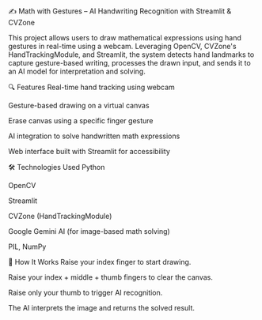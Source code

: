 ✍️ Math with Gestures – AI Handwriting Recognition with Streamlit & CVZone


This project allows users to draw mathematical expressions using hand gestures in real-time using a webcam. Leveraging OpenCV, CVZone's HandTrackingModule, and Streamlit, the system detects hand landmarks to capture gesture-based writing, processes the drawn input, and sends it to an AI model for interpretation and solving.

🔍 Features
Real-time hand tracking using webcam

Gesture-based drawing on a virtual canvas

Erase canvas using a specific finger gesture

AI integration to solve handwritten math expressions

Web interface built with Streamlit for accessibility

🛠️ Technologies Used
Python

OpenCV

Streamlit

CVZone (HandTrackingModule)

Google Gemini AI (for image-based math solving)

PIL, NumPy

📌 How It Works
Raise your index finger to start drawing.

Raise your index + middle + thumb fingers to clear the canvas.

Raise only your thumb to trigger AI recognition.

The AI interprets the image and returns the solved result.
